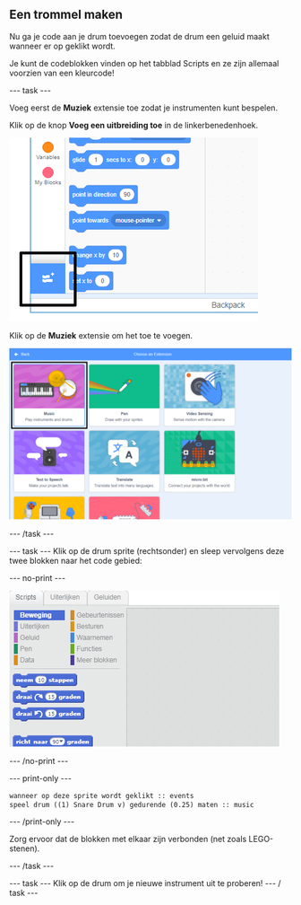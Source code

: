 ## Een trommel maken

Nu ga je code aan je drum toevoegen zodat de drum een geluid maakt wanneer er op geklikt wordt.

Je kunt de codeblokken vinden op het tabblad Scripts en ze zijn allemaal voorzien van een kleurcode!

\--- task \---

Voeg eerst de **Muziek** extensie toe zodat je instrumenten kunt bespelen.

Klik op de knop **Voeg een uitbreiding toe** in de linkerbenedenhoek.

![voeg een uitbreiding toe knop gemarkeerd](images/add-extension-annotated.png)

Klik op de **Muziek** extensie om het toe te voegen.

![penuitbreiding gemarkeerd](images/click-music-annotated.png)

\--- /task \---

\--- task \--- Klik op de drum sprite (rechtsonder) en sleep vervolgens deze twee blokken naar het code gebied:

\--- no-print \---

![screenshot](images/connect-block.gif)

\--- /no-print \---

\--- print-only \---

```blocks3
wanneer op deze sprite wordt geklikt :: events
speel drum ((1) Snare Drum v) gedurende (0.25) maten :: music
```

\--- /print-only \---

Zorg ervoor dat de blokken met elkaar zijn verbonden (net zoals LEGO-stenen).

\--- /task \---

\--- task \--- Klik op de drum om je nieuwe instrument uit te proberen! \--- / task \---